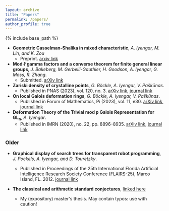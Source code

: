 ```yaml
---
layout: archive
title: "Papers"
permalink: /papers/
author_profile: true
---
```

<!-- 
{% if author.googlescholar %}
  You can also find my articles on <u><a href="{{author.googlescholar}}">my Google Scholar profile</a>.</u>
{% endif %}
 -->
{% include base_path %}

* **Geometric Casselman-Shalika in mixed characteristic**, *A. Iyengar, M. Lin, and K. Zou*
    * Preprint. [arxiv link](https://arxiv.org/abs/2408.07953)
* **Mod ℓ gamma factors and a converse theorem for finite general linear groups**, *J. Bakeberg, M. Gerbelli-Gauthier, H. Goodson, A. Iyengar, G. Moss, R. Zhang*.
    * Submitted. [arXiv link](https://arxiv.org/abs/2307.07593)
* **Zariski density of crystalline points**, *G. Böckle, A. Iyengar, V. Paškūnas*.
    * Published in PNAS (2023), vol. 120, no. 3. [arXiv link](https://arxiv.org/abs/2206.06944), [journal link](https://doi.org/10.1073/pnas.2221042120)
* **On local Galois deformation rings**, *G. Böckle, A. Iyengar, V. Paškūnas*.
    * Published in Forum of Mathematics, Pi (2023), vol. 11, e30. [arXiv link](https://arxiv.org/abs/2110.01638), [journal link](https://doi.org/10.1017/fmp.2023.25)
* **Deformation Theory of the Trivial mod p Galois Representation for GL<sub>n</sub>**, *A. Iyengar*.
    * Published in IMRN (2020), no. 22, pp. 8896–8935. [arXiv link](https://arxiv.org/abs/1904.05996), [journal link](https://doi.org/10.1093/imrn/rnaa011)

### Older

* **Graphical display of search trees for transparent robot programming**, *J. Pockels, A. Iyengar, and D. Touretzky*.
    * Published in Proceedings of the 25th International Florida Artificial Intelligence Research Society Conference (FLAIRS-25), Marco Island, FL. 2012. [journal link](https://cdn.aaai.org/ocs/4477/4477-21590-1-PB.pdf)

* **The classical and arithmetic standard conjectures**, [linked here](/files/memoire.pdf)
    * My (expository) master's thesis. May contain typos: use with caution!